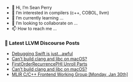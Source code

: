 - 👋 Hi, I’m Sean Perry
- 👀 I’m interested in compilers (c++, COBOL, llvm)
- 🌱 I’m currently learning ...
- 💞️ I’m looking to collaborate on ...
- 📫 How to reach me ...

<!---
s66perry/s66perry is a ✨ special ✨ repository because its `README.md` (this file) appears on your GitHub profile.
You can click the Preview link to take a look at your changes.
--->
### 📕 Latest LLVM Discourse Posts

<!-- DISCOURSE-LLVM:START -->
- [Debugging Swift is just…awful](https://discourse.llvm.org/t/debugging-swift-is-just-awful/67866#post_2)
- [Can&#39;t build clang and libc on macOS?](https://discourse.llvm.org/t/cant-build-clang-and-libc-on-macos/67868#post_3)
- [FirstOrderRecurrencePHI Unroll Parts](https://discourse.llvm.org/t/firstorderrecurrencephi-unroll-parts/67874#post_1)
- [Can&#39;t build clang and libc on macOS?](https://discourse.llvm.org/t/cant-build-clang-and-libc-on-macos/67868#post_2)
- [MLIR C/C++ Frontend Working Group [Monday, Jan 30th]](https://discourse.llvm.org/t/mlir-c-c-frontend-working-group-monday-jan-30th/67869#post_1)
<!-- DISCOURSE-LLVM:END -->
